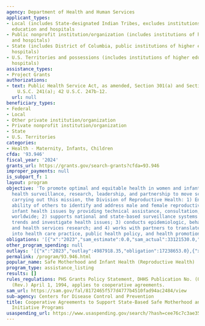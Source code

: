 ```yaml
---
agency: Department of Health and Human Services
applicant_types:
- Local (includes State-designated Indian Tribes, excludes institutions of higher
  education and hospitals
- Public nonprofit institution/organization (includes institutions of higher education
  and hospitals)
- State (includes District of Columbia, public institutions of higher education and
  hospitals)
- U.S. Territories and possessions (includes institutions of higher education and
  hospitals)
assistance_types:
- Project Grants
authorizations:
- text: Public Health Service Act, as amended, Section 301(a) and Section 317K, 42
    U.S.C. 241(a); 42 U.S.C. 247b-12.
  url: null
beneficiary_types:
- Federal
- Local
- Other private institution/organization
- Private nonprofit institution/organization
- State
- U.S. Territories
categories:
- Health - Maternity, Infants, Children
cfda: '93.946'
fiscal_year: '2024'
grants_url: https://grants.gov/search-grants?cfda=93.946
improper_payments: null
is_subpart_f: 1
layout: program
objective: 'To promote optimal and equitable health in women and infants through public
  health surveillance, research, leadership, and partnership to move science to practice.  In
  carrying out this mission, the Division of Reproductive Health: 1) Enhances the
  ability of others to identify and address male and female reproductive issues and
  infant health issues by providing technical assistance, consultation, and training
  worldwide; 2) supports national and state-based surveillance systems to monitor
  trends and investigate health issues; 3) conducts epidemiologic, behavioral, demographic
  and health services research; and 4) works with partners to translate research findings
  into health care practice, public health policy, and health promotion strategies.'
obligations: '[{"x":"2023","sam_estimate":0.0,"sam_actual":33121530.0,"usa_spending_actual":31480639.79},{"x":"2024","sam_estimate":0.0,"sam_actual":49170753.0,"usa_spending_actual":60788984.08},{"x":"2025","sam_estimate":0.0,"sam_actual":31480640.0,"usa_spending_actual":-100289.92}]'
other_program_spending: null
outlays: '[{"x":"2023","outlay":4987918.35,"obligation":17238653.0},{"x":"2024","outlay":729889698.62,"obligation":36717320.35},{"x":"2025","outlay":3840667.6,"obligation":1476661.73}]'
permalink: /program/93.946.html
popular_name: Safe Motherhood and Infant Health (Reproductive Health)
program_type: assistance_listing
results: []
rules_regulations: PHS Grants Policy Statement, DHHS Publication No. (OASH) 94-50,000,
  (Rev.) April 1, 1994, applies to cooperative agreements.
sam_url: https://sam.gov/fal/8172465f577d4777b4510fad94ac2484/view
sub-agency: Centers for Disease Control and Prevention
title: Cooperative Agreements to Support State-Based Safe Motherhood and Infant Health
  Initiative Programs
usaspending_url: https://www.usaspending.gov/search/?hash=cee76c7c3ae358d48d025a279b26d23a
---
```

